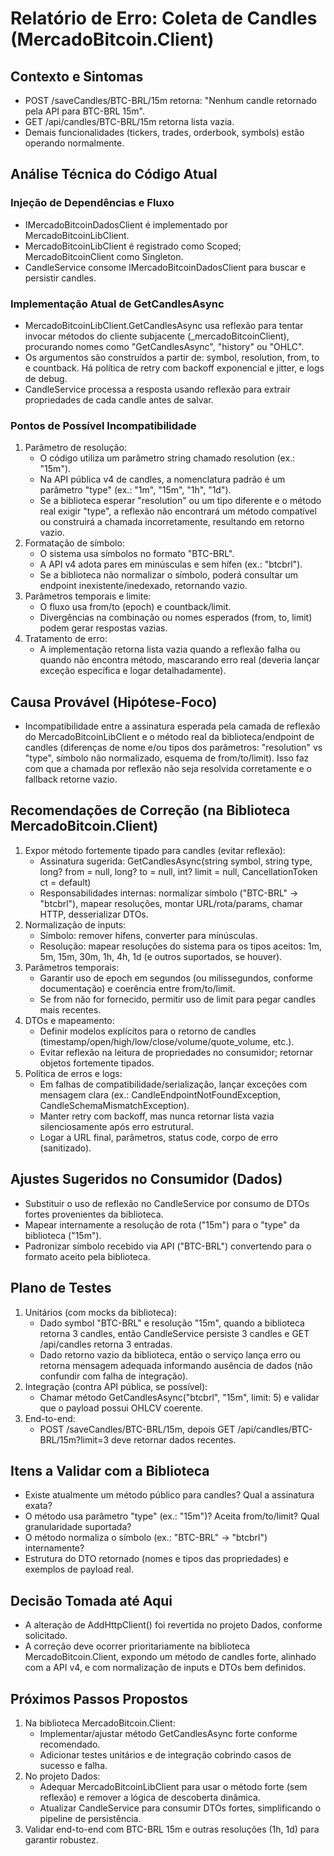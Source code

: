 # Relatório de Erro: Coleta de Candles (MercadoBitcoin.Client)

## Contexto e Sintomas
- POST /saveCandles/BTC-BRL/15m retorna: "Nenhum candle retornado pela API para BTC-BRL 15m".
- GET /api/candles/BTC-BRL/15m retorna lista vazia.
- Demais funcionalidades (tickers, trades, orderbook, symbols) estão operando normalmente.

## Análise Técnica do Código Atual

### Injeção de Dependências e Fluxo
- IMercadoBitcoinDadosClient é implementado por MercadoBitcoinLibClient.
- MercadoBitcoinLibClient é registrado como Scoped; MercadoBitcoinClient como Singleton.
- CandleService consome IMercadoBitcoinDadosClient para buscar e persistir candles.

### Implementação Atual de GetCandlesAsync
- MercadoBitcoinLibClient.GetCandlesAsync usa reflexão para tentar invocar métodos do cliente subjacente (_mercadoBitcoinClient), procurando nomes como "GetCandlesAsync", "history" ou "OHLC".
- Os argumentos são construídos a partir de: symbol, resolution, from, to e countback. Há política de retry com backoff exponencial e jitter, e logs de debug.
- CandleService processa a resposta usando reflexão para extrair propriedades de cada candle antes de salvar.

### Pontos de Possível Incompatibilidade
1. Parâmetro de resolução:
   - O código utiliza um parâmetro string chamado resolution (ex.: "15m").
   - Na API pública v4 de candles, a nomenclatura padrão é um parâmetro "type" (ex.: "1m", "15m", "1h", "1d").
   - Se a biblioteca esperar "resolution" ou um tipo diferente e o método real exigir "type", a reflexão não encontrará um método compatível ou construirá a chamada incorretamente, resultando em retorno vazio.
2. Formatação de símbolo:
   - O sistema usa símbolos no formato "BTC-BRL".
   - A API v4 adota pares em minúsculas e sem hífen (ex.: "btcbrl").
   - Se a biblioteca não normalizar o símbolo, poderá consultar um endpoint inexistente/inedexado, retornando vazio.
3. Parâmetros temporais e limite:
   - O fluxo usa from/to (epoch) e countback/limit.
   - Divergências na combinação ou nomes esperados (from, to, limit) podem gerar respostas vazias.
4. Tratamento de erro:
   - A implementação retorna lista vazia quando a reflexão falha ou quando não encontra método, mascarando erro real (deveria lançar exceção específica e logar detalhadamente).

## Causa Provável (Hipótese-Foco)
- Incompatibilidade entre a assinatura esperada pela camada de reflexão do MercadoBitcoinLibClient e o método real da biblioteca/endpoint de candles (diferenças de nome e/ou tipos dos parâmetros: "resolution" vs "type", símbolo não normalizado, esquema de from/to/limit). Isso faz com que a chamada por reflexão não seja resolvida corretamente e o fallback retorne vazio.

## Recomendações de Correção (na Biblioteca MercadoBitcoin.Client)
1. Expor método fortemente tipado para candles (evitar reflexão):
   - Assinatura sugerida: GetCandlesAsync(string symbol, string type, long? from = null, long? to = null, int? limit = null, CancellationToken ct = default)
   - Responsabilidades internas: normalizar símbolo ("BTC-BRL" -> "btcbrl"), mapear resoluções, montar URL/rota/params, chamar HTTP, desserializar DTOs.
2. Normalização de inputs:
   - Símbolo: remover hífens, converter para minúsculas.
   - Resolução: mapear resoluções do sistema para os tipos aceitos: 1m, 5m, 15m, 30m, 1h, 4h, 1d (e outros suportados, se houver).
3. Parâmetros temporais:
   - Garantir uso de epoch em segundos (ou milissegundos, conforme documentação) e coerência entre from/to/limit.
   - Se from não for fornecido, permitir uso de limit para pegar candles mais recentes.
4. DTOs e mapeamento:
   - Definir modelos explícitos para o retorno de candles (timestamp/open/high/low/close/volume/quote_volume, etc.).
   - Evitar reflexão na leitura de propriedades no consumidor; retornar objetos fortemente tipados.
5. Política de erros e logs:
   - Em falhas de compatibilidade/serialização, lançar exceções com mensagem clara (ex.: CandleEndpointNotFoundException, CandleSchemaMismatchException).
   - Manter retry com backoff, mas nunca retornar lista vazia silenciosamente após erro estrutural.
   - Logar a URL final, parâmetros, status code, corpo de erro (sanitizado).

## Ajustes Sugeridos no Consumidor (Dados)
- Substituir o uso de reflexão no CandleService por consumo de DTOs fortes provenientes da biblioteca.
- Mapear internamente a resolução de rota ("15m") para o "type" da biblioteca ("15m").
- Padronizar símbolo recebido via API ("BTC-BRL") convertendo para o formato aceito pela biblioteca.

## Plano de Testes
1. Unitários (com mocks da biblioteca):
   - Dado symbol "BTC-BRL" e resolução "15m", quando a biblioteca retorna 3 candles, então CandleService persiste 3 candles e GET /api/candles retorna 3 entradas.
   - Dado retorno vazio da biblioteca, então o serviço lança erro ou retorna mensagem adequada informando ausência de dados (não confundir com falha de integração).
2. Integração (contra API pública, se possível):
   - Chamar método GetCandlesAsync("btcbrl", "15m", limit: 5) e validar que o payload possui OHLCV coerente.
3. End-to-end:
   - POST /saveCandles/BTC-BRL/15m, depois GET /api/candles/BTC-BRL/15m?limit=3 deve retornar dados recentes.

## Itens a Validar com a Biblioteca
- Existe atualmente um método público para candles? Qual a assinatura exata?
- O método usa parâmetro "type" (ex.: "15m")? Aceita from/to/limit? Qual granularidade suportada?
- O método normaliza o símbolo (ex.: "BTC-BRL" -> "btcbrl") internamente?
- Estrutura do DTO retornado (nomes e tipos das propriedades) e exemplos de payload real.

## Decisão Tomada até Aqui
- A alteração de AddHttpClient() foi revertida no projeto Dados, conforme solicitado.
- A correção deve ocorrer prioritariamente na biblioteca MercadoBitcoin.Client, expondo um método de candles forte, alinhado com a API v4, e com normalização de inputs e DTOs bem definidos.

## Próximos Passos Propostos
1. Na biblioteca MercadoBitcoin.Client:
   - Implementar/ajustar método GetCandlesAsync forte conforme recomendado.
   - Adicionar testes unitários e de integração cobrindo casos de sucesso e falha.
2. No projeto Dados:
   - Adequar MercadoBitcoinLibClient para usar o método forte (sem reflexão) e remover a lógica de descoberta dinâmica.
   - Atualizar CandleService para consumir DTOs fortes, simplificando o pipeline de persistência.
3. Validar end-to-end com BTC-BRL 15m e outras resoluções (1h, 1d) para garantir robustez.